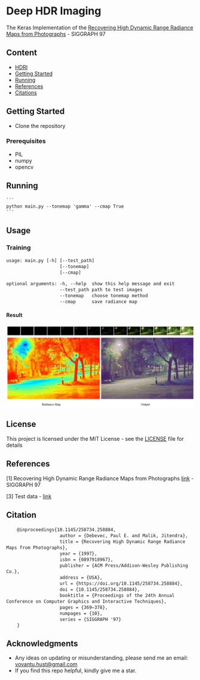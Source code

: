 # Deep HDR Imaging
The Keras Implementation of the [Recovering High Dynamic Range Radiance Maps from Photographs](https://people.eecs.berkeley.edu/~malik/papers/debevec-malik97.pdf) - SIGGRAPH 97
## Content
- [HDRI](#hdr-imaging)
- [Getting Started](#getting-tarted)
- [Running](#running)
- [References](#references)
- [Citations](#citation)

## Getting Started

- Clone the repository

### Prerequisites
- PIL
- numpy
- opencv

## Running
    ```
    python main.py --tonemap 'gamma' --cmap True
    ```
## Usage
### Training
```
usage: main.py [-h] [--test_path] 
                    [--tonemap] 
                    [--cmap]
```

```
optional arguments: -h, --help  show this help message and exit
                    --test_path path to test images
                    --tonemap   choose tonemap method
                    --cmap      save radiance map
```

#### Result
![DEMO](teaser.png) 

## License

This project is licensed under the MIT License - see the [LICENSE](https://github.com/tuvovan/NHDRRNet/blob/master/LICENSE) file for details

## References
[1] Recovering High Dynamic Range Radiance Maps from Photographs [link](https://people.eecs.berkeley.edu/~malik/papers/debevec-malik97.pdf) - SIGGRAPH 97

[3] Test data - [link](google.com)

## Citation
```
    @inproceedings{10.1145/258734.258884,
                    author = {Debevec, Paul E. and Malik, Jitendra},
                    title = {Recovering High Dynamic Range Radiance Maps from Photographs},
                    year = {1997},
                    isbn = {0897918967},
                    publisher = {ACM Press/Addison-Wesley Publishing Co.},
                    address = {USA},
                    url = {https://doi.org/10.1145/258734.258884},
                    doi = {10.1145/258734.258884},
                    booktitle = {Proceedings of the 24th Annual Conference on Computer Graphics and Interactive Techniques},
                    pages = {369–378},
                    numpages = {10},
                    series = {SIGGRAPH '97}
    }
```
## Acknowledgments
- Any ideas on updating or misunderstanding, please send me an email: <vovantu.hust@gmail.com>
- If you find this repo helpful, kindly give me a star.
